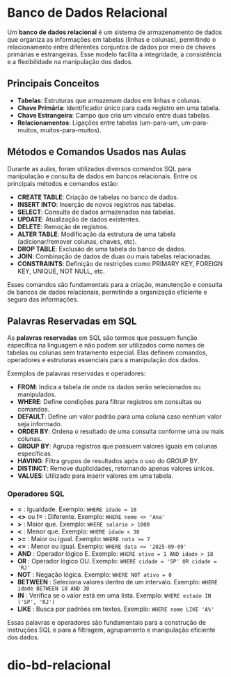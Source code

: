 # Banco de Dados Relacional

Um **banco de dados relacional** é um sistema de armazenamento de dados que organiza as informações em tabelas (linhas e colunas), permitindo o relacionamento entre diferentes conjuntos de dados por meio de chaves primárias e estrangeiras. Esse modelo facilita a integridade, a consistência e a flexibilidade na manipulação dos dados.

## Principais Conceitos

- **Tabelas**: Estruturas que armazenam dados em linhas e colunas.
- **Chave Primária**: Identificador único para cada registro em uma tabela.
- **Chave Estrangeira**: Campo que cria um vínculo entre duas tabelas.
- **Relacionamentos**: Ligações entre tabelas (um-para-um, um-para-muitos, muitos-para-muitos).

## Métodos e Comandos Usados nas Aulas

Durante as aulas, foram utilizados diversos comandos SQL para manipulação e consulta de dados em bancos relacionais. Entre os principais métodos e comandos estão:

- **CREATE TABLE**: Criação de tabelas no banco de dados.
- **INSERT INTO**: Inserção de novos registros nas tabelas.
- **SELECT**: Consulta de dados armazenados nas tabelas.
- **UPDATE**: Atualização de dados existentes.
- **DELETE**: Remoção de registros.
- **ALTER TABLE**: Modificação da estrutura de uma tabela (adicionar/remover colunas, chaves, etc).
- **DROP TABLE**: Exclusão de uma tabela do banco de dados.
- **JOIN**: Combinação de dados de duas ou mais tabelas relacionadas.
- **CONSTRAINTS**: Definição de restrições como PRIMARY KEY, FOREIGN KEY, UNIQUE, NOT NULL, etc.

Esses comandos são fundamentais para a criação, manutenção e consulta de bancos de dados relacionais, permitindo a organização eficiente e segura das informações.

## Palavras Reservadas em SQL

As **palavras reservadas** em SQL são termos que possuem função específica na linguagem e não podem ser utilizados como nomes de tabelas ou colunas sem tratamento especial. Elas definem comandos, operadores e estruturas essenciais para a manipulação dos dados.

Exemplos de palavras reservadas e operadores:

- **FROM**: Indica a tabela de onde os dados serão selecionados ou manipulados.
- **WHERE**: Define condições para filtrar registros em consultas ou comandos.
- **DEFAULT**: Define um valor padrão para uma coluna caso nenhum valor seja informado.
- **ORDER BY**: Ordena o resultado de uma consulta conforme uma ou mais colunas.
- **GROUP BY**: Agrupa registros que possuem valores iguais em colunas específicas.
- **HAVING**: Filtra grupos de resultados após o uso do GROUP BY.
- **DISTINCT**: Remove duplicidades, retornando apenas valores únicos.
- **VALUES**: Utilizado para inserir valores em uma tabela.

### Operadores SQL

- **=** : Igualdade. Exemplo: `WHERE idade = 18`
- **<>** ou **!=** : Diferente. Exemplo: `WHERE nome <> 'Ana'`
- **>** : Maior que. Exemplo: `WHERE salario > 1000`
- **<** : Menor que. Exemplo: `WHERE idade < 30`
- **>=** : Maior ou igual. Exemplo: `WHERE nota >= 7`
- **<=** : Menor ou igual. Exemplo: `WHERE data <= '2025-09-09'`
- **AND** : Operador lógico E. Exemplo: `WHERE ativo = 1 AND idade > 18`
- **OR** : Operador lógico OU. Exemplo: `WHERE cidade = 'SP' OR cidade = 'RJ'`
- **NOT** : Negação lógica. Exemplo: `WHERE NOT ativo = 0`
- **BETWEEN** : Seleciona valores dentro de um intervalo. Exemplo: `WHERE idade BETWEEN 18 AND 30`
- **IN** : Verifica se o valor está em uma lista. Exemplo: `WHERE estado IN ('SP', 'RJ')`
- **LIKE** : Busca por padrões em textos. Exemplo: `WHERE nome LIKE 'A%'`

Essas palavras e operadores são fundamentais para a construção de instruções SQL e para a filtragem, agrupamento e manipulação eficiente dos dados.
# dio-bd-relacional